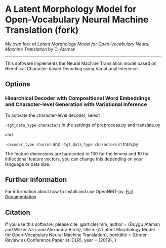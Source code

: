 # A Latent Morphology Model for Open-Vocabulary Neural Machine Translation (fork)

My own fork of *Latent Morphology Model for Open-Vocabulary Neural Machine Translation* by D. Ataman



--- 

This software implements the Neural Machine Translation model based on Hierchical Character-based Decoding using Variational Inference.

## Options

### Hiearchical Decoder with Compositional Word Embeddings and Character-level Generation with Variational Inference 

  To activate the character-level decoder, select

  ```-tgt_data_type characters``` in the settings of preprocess.py and translate.py 

  and

  ```-decoder_type charrnn``` and ```-tgt_data_type characters```  in train.py
  
  The feature dimensions are hardcoded to 100 for the lemma and 10 for inflectional feature vectors, you can change this depending on your language or data size.

## Further information

For information about how to install and use OpenNMT-py:
[Full Documentation](http://opennmt.net/OpenNMT-py/)


## Citation

If you use this software, please cite:
@article{lmm,
  author    = {Duygu Ataman and
               Wilker Aziz and
               Alexandra Birch},
  title     = {A Latent Morphology Model for Open-Vocabulary Neural Machine Translation},
  booktitle = {Under Review as Conference Paper at ICLR},
  year      = {2019},
}
```
